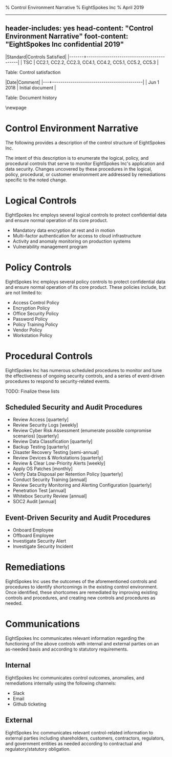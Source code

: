 % Control Environment Narrative
% EightSpokes Inc
% April 2019

---
header-includes: yes
head-content: "Control Environment Narrative"
foot-content: "EightSpokes Inc confidential 2019"
---

|Standard|Controls Satisfied|
|-------+--------------------------------------------|
| TSC | CC2.1, CC2.2, CC2.3, CC4.1, CC4.2, CC5.1, CC5.2, CC5.3 |

Table: Control satisfaction


|Date|Comment|
|---+--------------------------------------------|
| Jun 1 2018 | Initial document |

Table: Document history


\newpage


# Control Environment Narrative

The following provides a description of the control structure of EightSpokes Inc.

The intent of this description is to enumerate the logical, policy, and procedural controls that serve to monitor EightSpokes Inc's application and data security. Changes uncovered by these procedures in the logical, policy, procedural, or customer environment are addressed by remediations specific to the noted change.

# Logical Controls

EightSpokes Inc employs several logical controls to protect confidential data and ensure normal operation of its core product.

- Mandatory data encryption at rest and in motion
- Multi-factor authentication for access to cloud infrastructure
- Activity and anomaly monitoring on production systems
- Vulnerability management program

# Policy Controls

EightSpokes Inc employs several policy controls to protect confidential data and ensure normal operation of its core product. These policies include, but are not limited to:

- Access Control Policy
- Encryption Policy
- Office Security Policy
- Password Policy
- Policy Training Policy
- Vendor Policy
- Workstation Policy

# Procedural Controls

EightSpokes Inc has numerous scheduled procedures to monitor and tune the effectiveness of ongoing security controls, and a series of event-driven procedures to respond to security-related events.

TODO: Finalize these lists

## Scheduled Security and Audit Procedures

- Review Access [quarterly]
- Review Security Logs [weekly]
- Review Cyber Risk Assessment (enumerate possible compromise scenarios) [quarterly]
- Review Data Classification [quarterly]
- Backup Testing [quarterly]
- Disaster Recovery Testing [semi-annual]
- Review Devices & Workstations [quarterly]
- Review & Clear Low-Priority Alerts [weekly]
- Apply OS Patches [monthly]
- Verify Data Disposal per Retention Policy [quarterly]
- Conduct Security Training [annual]
- Review Security Monitoring and Alerting Configuration [quarterly]
- Penetration Test [annual]
- Whitebox Security Review [annual]
- SOC2 Audit [annual]

## Event-Driven Security and Audit Procedures

- Onboard Employee
- Offboard Employee
- Investigate Security Alert
- Investigate Security Incident

# Remediations

EightSpokes Inc uses the outcomes of the aforementioned controls and procedures to identify shortcomings in the existing control environment. Once identified, these shortcomes are remediated by improving existing controls and procedures, and creating new controls and procedures as needed.

# Communications

EightSpokes Inc communicates relevant information regarding the functioning of the above controls with internal and external parties on an as-needed basis and according to statutory requirements.

## Internal

EightSpokes Inc communicates control outcomes, anomalies, and remediations internally using the following channels:

- Slack
- Email
- Github ticketing

## External

EightSpokes Inc communicates relevant control-related information to external parties including shareholders, customers, contractors, regulators, and government entities as needed according to contractual and regulatory/statutory obligation.

